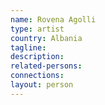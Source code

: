 ```yaml
---
name: Rovena Agolli
type: artist
country: Albania
tagline:
description:
related-persons:
connections:
layout: person
---
```

